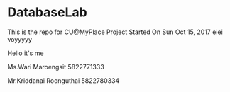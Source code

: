 # DatabaseLab

This is the repo for CU@MyPlace Project
Started On Sun Oct 15, 2017
eiei
voyyyyy


Hello it's me

Ms.Wari Maroengsit
5822771333

Mr.Kriddanai Roonguthai
5822780334
